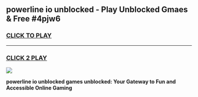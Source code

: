 
## powerline io unblocked - Play Unblocked Gmaes & Free #4pjw6
<h3>
<a href="https://news.freeplayer.one?title=powerline_io_unblocked&ref=24F">CLICK TO PLAY</a></h3>
<hr>

<h3>
<a href="https://news.freeplayer.one?title=powerline_io_unblocked&ref=24F">CLICK 2 PLAY</a>
  
</h3>

<a href="https://news.freeplayer.one?title=powerline_io_unblocked&ref=24F/"><img src="https://clearcache.store/games.png"></a>


**powerline io unblocked games unblocked: Your Gateway to Fun and Accessible Online Gaming**
